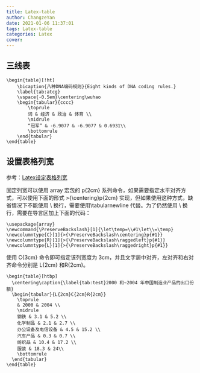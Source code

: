 ```yaml
---
title: Latex-table
author: ChangzeYan
date: 2021-01-06 11:37:01
tags: Latex-table
categories: Latex
cover:
---
```


## 三线表

```
\begin{table}[!ht]
    \bicaption{八种DNA编码规则}{Eight kinds of DNA coding rules.}
    \label{tab:atcg}
    \vspace{-0.5em}\centering\wuhao
    \begin{tabular}{cccc}
        \toprule
        词 & 经济 & 政治 & 体育 \\
        \midrule
        “冠军” & -6.9077 & -6.9077 & 0.6931\\
        \bottomrule
    \end{tabular}
\end{table}
```

## 设置表格列宽
参考：[Latex设定表格列宽](https://blog.csdn.net/sptoor/article/details/21493777)

固定列宽可以使用 array 宏包的 p{2cm} 系列命令，如果需要指定水平对齐方式，可以使用下面的形式 >{\centering}p{2cm} 实现，但如果使用这种方式，缺省情况下不能使用 \\ 换行，需要使用\tabularnewline 代替。为了仍然使用 \\ 换行，需要在导言区加上下面的代码：
```
\usepackage{array}
\newcommand{\PreserveBackslash}[1]{\let\temp=\\#1\let\\=\temp}
\newcolumntype{C}[1]{>{\PreserveBackslash\centering}p{#1}}
\newcolumntype{R}[1]{>{\PreserveBackslash\raggedleft}p{#1}}
\newcolumntype{L}[1]{>{\PreserveBackslash\raggedright}p{#1}}
```

使用 C{3cm} 命令即可指定该列宽度为 3cm，并且文字居中对齐，左对齐和右对齐命令分别是 L{2cm} 和R{2cm}。
```
\begin{table}[htbp]
  \centering\caption{\label{tab:test}2000 和~2004 年中国制造业产品的出口份额}
  \begin{tabular}{L{2cm}C{2cm}R{2cm}}
    \toprule
    & 2000 & 2004 \\
    \midrule
    钢铁 & 3.1 & 5.2 \\
    化学制品 & 2.1 & 2.7 \\
    办公设备及电信设备 & 4.5 & 15.2 \\
    汽车产品 & 0.3 & 0.7 \\
    纺织品 & 10.4 & 17.2 \\
    服装 & 18.3 & 24\\
    \bottomrule
  \end{tabular}
\end{table}
```